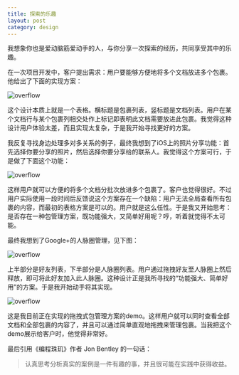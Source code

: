 ```yaml
---
title: 探索的乐趣
layout: post
category: design
---
```


我想象你也是爱动脑筋爱动手的人，与你分享一次探索的经历，共同享受其中的乐趣。

在一次项目开发中，客户提出需求：用户要能够方便地将多个文档放进多个包裹。他给出了下面的实现方案：

![overflow](https://goooooouwa.fun:8143/static/images/xobg0KZ.png)

这个设计本质上就是一个表格。横标题是包裹列表，竖标题是文档列表。用户在某个文档行与某个包裹列相交处作上标记即表明此文档需要放进此包裹。我觉得这种设计用户体验太差，而且实现太复杂，于是我开始寻找更好的方案。

我反复寻找身边处理多对多关系的例子，最终我想到了iOS上的照片分享功能：首先选择你要分享的照片，然后选择你要分享给的联系人。我觉得这个方案可行，于是做了下面这个功能：

![overflow](https://goooooouwa.fun:8143/static/images/62FzHGF.png)

这样用户就可以方便的将多个文档分批次放进多个包裹了。客户也觉得很好。不过用户实际使用一段时间后反馈说这个方案存在一个缺陷：用户无法全局查看所有包裹的内容，而最初的表格方案是可以的。用户就是这么任性。于是我又开始思考：是否存在一种包管理方案，既功能强大，又简单好用呢？哼，听着就觉得不太可能。

最终我想到了Google+的人脉圈管理，见下图：

![overflow](https://goooooouwa.fun:8143/static/images/OJP6K7u.png)

上半部分是好友列表，下半部分是人脉圈列表。用户通过拖拽好友至人脉圈上然后释放，即可将此好友加入此人脉圈。这种设计正是我所寻找的“功能强大、简单好用”的方案。于是我开始动手将其实现。

![overflow](https://goooooouwa.fun:8143/static/images/AOfUxLi.png)

这是我目前正在实现的拖拽式包管理方案的demo。这样用户就可以同时查看全部文档和全部包裹的内容了，并且可以通过简单直观地拖拽来管理包裹。当我把这个demo展示给客户时，他觉得非常好。

最后引用《编程珠玑》作者 Jon Bentley 的一句话：

> 认真思考分析真实的案例是一件有趣的事，并且很可能在实践中获得收益。